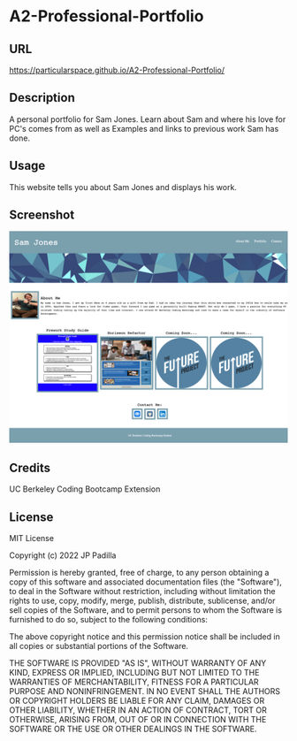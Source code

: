 # A2-Professional-Portfolio


## URL

https://particularspace.github.io/A2-Professional-Portfolio/

## Description

A personal portfolio for Sam Jones. Learn about Sam and where his love for PC's comes from as well as Examples and links to previous work Sam has done. 

## Usage

This website tells you about Sam Jones and displays his work.   

## Screenshot
![A picture of the webpage](assets/images/website_screenshot.png "Sam Jones")

## Credits
UC Berkeley Coding Bootcamp Extension

## License

MIT License

Copyright (c) 2022 JP Padilla

Permission is hereby granted, free of charge, to any person obtaining a copy of this software and associated documentation files (the "Software"), to deal in the Software without restriction, including without limitation the rights to use, copy, modify, merge, publish, distribute, sublicense, and/or sell copies of the Software, and to permit persons to whom the Software is furnished to do so, subject to the following conditions:

The above copyright notice and this permission notice shall be included in all copies or substantial portions of the Software.

THE SOFTWARE IS PROVIDED "AS IS", WITHOUT WARRANTY OF ANY KIND, EXPRESS OR IMPLIED, INCLUDING BUT NOT LIMITED TO THE WARRANTIES OF MERCHANTABILITY, FITNESS FOR A PARTICULAR PURPOSE AND NONINFRINGEMENT. IN NO EVENT SHALL THE AUTHORS OR COPYRIGHT HOLDERS BE LIABLE FOR ANY CLAIM, DAMAGES OR OTHER LIABILITY, WHETHER IN AN ACTION OF CONTRACT, TORT OR OTHERWISE, ARISING FROM, OUT OF OR IN CONNECTION WITH THE SOFTWARE OR THE USE OR OTHER DEALINGS IN THE SOFTWARE.